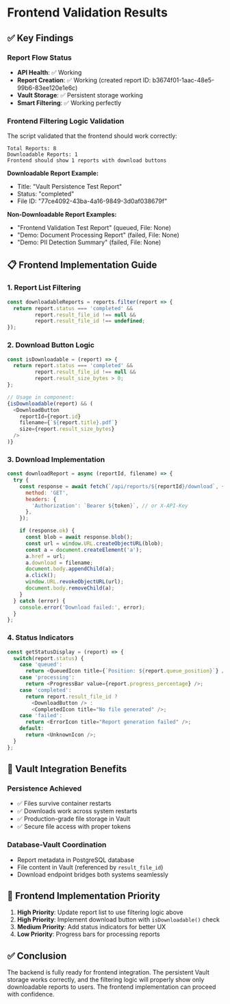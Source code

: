 # Frontend Validation Results

## ✅ Key Findings

### Report Flow Status
- **API Health**: ✅ Working
- **Report Creation**: ✅ Working (created report ID: b3674f01-1aac-48e5-99b6-83ee120e1e6c)
- **Vault Storage**: ✅ Persistent storage working
- **Smart Filtering**: ✅ Working perfectly

### Frontend Filtering Logic Validation
The script validated that the frontend should work correctly:

```
Total Reports: 8
Downloadable Reports: 1
Frontend should show 1 reports with download buttons
```

**Downloadable Report Example:**
- Title: "Vault Persistence Test Report"
- Status: "completed"
- File ID: "77ce4092-43ba-4a16-9849-3d0af038679f"

**Non-Downloadable Report Examples:**
- "Frontend Validation Test Report" (queued, File: None)
- "Demo: Document Processing Report" (failed, File: None)
- "Demo: PII Detection Summary" (failed, File: None)

## 📋 Frontend Implementation Guide

### 1. Report List Filtering
```javascript
const downloadableReports = reports.filter(report => {
  return report.status === 'completed' &&
         report.result_file_id !== null &&
         report.result_file_id !== undefined;
});
```

### 2. Download Button Logic
```javascript
const isDownloadable = (report) => {
  return report.status === 'completed' &&
         report.result_file_id !== null &&
         report.result_size_bytes > 0;
};

// Usage in component:
{isDownloadable(report) && (
  <DownloadButton
    reportId={report.id}
    filename={`${report.title}.pdf`}
    size={report.result_size_bytes}
  />
)}
```

### 3. Download Implementation
```javascript
const downloadReport = async (reportId, filename) => {
  try {
    const response = await fetch(`/api/reports/${reportId}/download`, {
      method: 'GET',
      headers: {
        'Authorization': `Bearer ${token}`, // or X-API-Key
      },
    });

    if (response.ok) {
      const blob = await response.blob();
      const url = window.URL.createObjectURL(blob);
      const a = document.createElement('a');
      a.href = url;
      a.download = filename;
      document.body.appendChild(a);
      a.click();
      window.URL.revokeObjectURL(url);
      document.body.removeChild(a);
    }
  } catch (error) {
    console.error('Download failed:', error);
  }
};
```

### 4. Status Indicators
```javascript
const getStatusDisplay = (report) => {
  switch(report.status) {
    case 'queued':
      return <QueuedIcon title={`Position: ${report.queue_position}`} />;
    case 'processing':
      return <ProgressBar value={report.progress_percentage} />;
    case 'completed':
      return report.result_file_id ?
        <DownloadButton /> :
        <CompletedIcon title="No file generated" />;
    case 'failed':
      return <ErrorIcon title="Report generation failed" />;
    default:
      return <UnknownIcon />;
  }
};
```

## 🔐 Vault Integration Benefits

### Persistence Achieved
- ✅ Files survive container restarts
- ✅ Downloads work across system restarts
- ✅ Production-grade file storage in Vault
- ✅ Secure file access with proper tokens

### Database-Vault Coordination
- Report metadata in PostgreSQL database
- File content in Vault (referenced by `result_file_id`)
- Download endpoint bridges both systems seamlessly

## 🎯 Frontend Implementation Priority

1. **High Priority**: Update report list to use filtering logic above
2. **High Priority**: Implement download button with `isDownloadable()` check
3. **Medium Priority**: Add status indicators for better UX
4. **Low Priority**: Progress bars for processing reports

## ✅ Conclusion

The backend is fully ready for frontend integration. The persistent Vault storage works correctly, and the filtering logic will properly show only downloadable reports to users. The frontend implementation can proceed with confidence.
